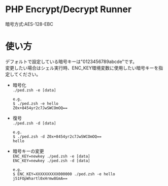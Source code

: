 # PHP Encrypt/Decrypt Runner
暗号方式:AES-128-EBC

# 使い方
デフォルトで設定している暗号キーは"0123456789abcde"です。  
変更したい場合はシェル実行時、ENC_KEY環境変数に使用したい暗号キーを指定してください。  
- 暗号化  
   `./ped.zsh -e [data]`  
   ```
   e.g.
   $ ./ped.zsh -e hello
   Z0x+8454yr2c7JwSWCOmOQ==
   ```

- 復号  
   `./ped.zsh -d [data]`  
   ```
   e.g.
   $ ./ped.zsh -d Z0x+8454yr2c7JwSWCOmOQ==
   hello
   ```

- 暗号キーの変更  
   `ENC_KEY=newkey ./ped.zsh -e [data]`  
   `ENC_KEY=newkey ./ped.zsh -d [data]`  
   ```
   e.g.
   $ ENC_KEY=XXXXXXXXXX000000 ./ped.zsh -e hello
   j51FOpWhartl0xHrmw8GmA==
   ```
